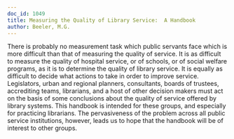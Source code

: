 ```yaml
---
doc_id: 1049
title: Measuring the Quality of Library Service:  A Handbook
author: Beeler, M.G.
---
```


There is probably no measurement task which public
servants face which is more difficult than that of measuring
the quality of service.  It is as difficult to measure the
quality of hospital service, or of schools, or of social
welfare programs, as it is to determine the quality of library
service.  It is equally as difficult to decide what actions to
take in order to improve service.
        Legislators, urban and regional planners, consultants,
boards of trustees, accrediting teams, librarians, and a
host of other decision makers must act on the basis of some
conclusions about the quality of service offered by library
systems.  This handbook is intended for these groups, and
especially for practicing librarians.  The pervasiveness of
the problem across all public service institutions, however,
leads us to hope that the handbook will be of interest to
other groups.